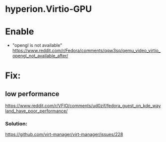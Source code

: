 # hyperion.Virtio-GPU

# Enable
- "opengl is not available" https://www.reddit.com/r/Fedora/comments/qqw3sq/qemu_video_virtio_opengl_not_available_after/

# Fix:
## low performance
https://www.reddit.com/r/VFIO/comments/ud0zif/fedora_guest_on_kde_wayland_have_poor_performance/

### Solution:
https://github.com/virt-manager/virt-manager/issues/228
